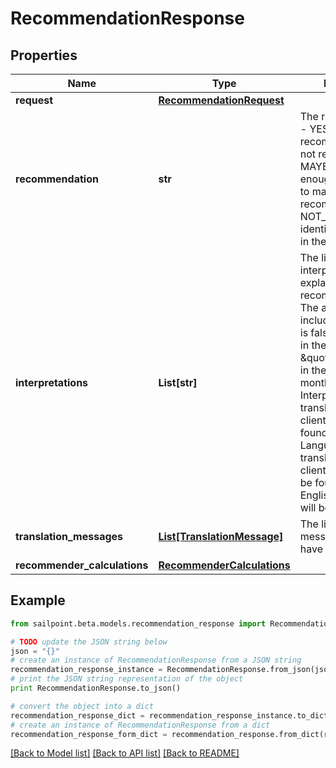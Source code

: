 # RecommendationResponse


## Properties
Name | Type | Description | Notes
------------ | ------------- | ------------- | -------------
**request** | [**RecommendationRequest**](RecommendationRequest.md) |  | [optional] 
**recommendation** | **str** | The recommendation - YES if the access is recommended, NO if not recommended, MAYBE if there is not enough information to make a recommendation, NOT_FOUND if the identity is not found in the system | [optional] 
**interpretations** | **List[str]** | The list of interpretations explaining the recommendation. The array is empty if includeInterpretations is false or not present in the request. e.g. - [ \&quot;Not approved in the last 6 months.\&quot; ]. Interpretations will be translated using the client&#39;s locale as found in the Accept-Language header. If a translation for the client&#39;s locale cannot be found, the US English translation will be returned. | [optional] 
**translation_messages** | [**List[TranslationMessage]**](TranslationMessage.md) | The list of translation messages, if they have been requested. | [optional] 
**recommender_calculations** | [**RecommenderCalculations**](RecommenderCalculations.md) |  | [optional] 

## Example

```python
from sailpoint.beta.models.recommendation_response import RecommendationResponse

# TODO update the JSON string below
json = "{}"
# create an instance of RecommendationResponse from a JSON string
recommendation_response_instance = RecommendationResponse.from_json(json)
# print the JSON string representation of the object
print RecommendationResponse.to_json()

# convert the object into a dict
recommendation_response_dict = recommendation_response_instance.to_dict()
# create an instance of RecommendationResponse from a dict
recommendation_response_form_dict = recommendation_response.from_dict(recommendation_response_dict)
```
[[Back to Model list]](../README.md#documentation-for-models) [[Back to API list]](../README.md#documentation-for-api-endpoints) [[Back to README]](../README.md)


